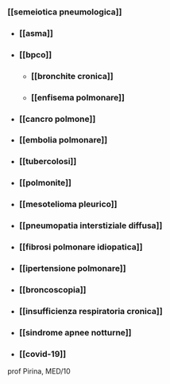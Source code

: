 ### [[semeiotica pneumologica]]
- ### [[asma]]
- ### [[bpco]]
	- ### [[bronchite cronica]]
	- ### [[enfisema polmonare]]
- ### [[cancro polmone]]
- ### [[embolia polmonare]]
- ### [[tubercolosi]]
- ### [[polmonite]]
- ### [[mesotelioma pleurico]]
- ### [[pneumopatia interstiziale diffusa]]
- ### [[fibrosi polmonare idiopatica]]
- ### [[ipertensione polmonare]]
- ### [[broncoscopia]]
- ### [[insufficienza respiratoria cronica]]
- ### [[sindrome apnee notturne]]
- ### [[covid-19]]

prof Pirina, MED/10